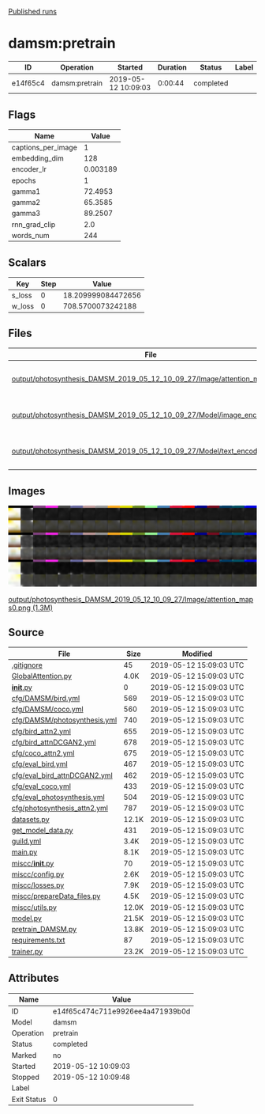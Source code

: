 [Published runs](../README.md)

# damsm:pretrain

| ID                | Operation         | Started           | Duration           | Status           | Label           |
| --                | ---------         | ---------         | --------           | ------           | -----           |
| e14f65c4 | damsm:pretrain | 2019-05-12 10:09:03 | 0:00:44 | completed |  |

## Flags

| Name | Value |
| ---- | ----- |
| captions_per_image | 1 |
| embedding_dim | 128 |
| encoder_lr | 0.003189 |
| epochs | 1 |
| gamma1 | 72.4953 |
| gamma2 | 65.3585 |
| gamma3 | 89.2507 |
| rnn_grad_clip | 2.0 |
| words_num | 244 |



## Scalars

| Key | Step | Value |
| --- | ---- | ----- |
| s_loss | 0 | 18.209999084472656 |
| w_loss | 0 | 708.5700073242188 |



## Files

| File | Size | Modified |
| ---- | ---- | -------- |
| [output/photosynthesis_DAMSM_2019_05_12_10_09_27/Image/attention_maps0.png](./output/photosynthesis_DAMSM_2019_05_12_10_09_27/Image/attention_maps0.png) | 1.3M | 2019-05-12 15:09:47 UTC |
| [output/photosynthesis_DAMSM_2019_05_12_10_09_27/Model/image_encoder0.pth](./output/photosynthesis_DAMSM_2019_05_12_10_09_27/Model/image_encoder0.pth) | 84.7M | 2019-05-12 15:09:47 UTC |
| [output/photosynthesis_DAMSM_2019_05_12_10_09_27/Model/text_encoder0.pth](./output/photosynthesis_DAMSM_2019_05_12_10_09_27/Model/text_encoder0.pth) | 1019.3K | 2019-05-12 15:09:47 UTC |



## Images

![](./output/photosynthesis_DAMSM_2019_05_12_10_09_27/Image/attention_maps0.png)

[output/photosynthesis_DAMSM_2019_05_12_10_09_27/Image/attention_maps0.png (1.3M)](./output/photosynthesis_DAMSM_2019_05_12_10_09_27/Image/attention_maps0.png)



## Source

| File | Size | Modified |
| ---- | ---- | -------- |
| [.gitignore](.guild/source/.gitignore) | 45 | 2019-05-12 15:09:03 UTC |
| [GlobalAttention.py](.guild/source/GlobalAttention.py) | 4.0K | 2019-05-12 15:09:03 UTC |
| [__init__.py](.guild/source/__init__.py) | 0 | 2019-05-12 15:09:03 UTC |
| [cfg/DAMSM/bird.yml](.guild/source/cfg/DAMSM/bird.yml) | 569 | 2019-05-12 15:09:03 UTC |
| [cfg/DAMSM/coco.yml](.guild/source/cfg/DAMSM/coco.yml) | 560 | 2019-05-12 15:09:03 UTC |
| [cfg/DAMSM/photosynthesis.yml](.guild/source/cfg/DAMSM/photosynthesis.yml) | 740 | 2019-05-12 15:09:03 UTC |
| [cfg/bird_attn2.yml](.guild/source/cfg/bird_attn2.yml) | 655 | 2019-05-12 15:09:03 UTC |
| [cfg/bird_attnDCGAN2.yml](.guild/source/cfg/bird_attnDCGAN2.yml) | 678 | 2019-05-12 15:09:03 UTC |
| [cfg/coco_attn2.yml](.guild/source/cfg/coco_attn2.yml) | 675 | 2019-05-12 15:09:03 UTC |
| [cfg/eval_bird.yml](.guild/source/cfg/eval_bird.yml) | 467 | 2019-05-12 15:09:03 UTC |
| [cfg/eval_bird_attnDCGAN2.yml](.guild/source/cfg/eval_bird_attnDCGAN2.yml) | 462 | 2019-05-12 15:09:03 UTC |
| [cfg/eval_coco.yml](.guild/source/cfg/eval_coco.yml) | 433 | 2019-05-12 15:09:03 UTC |
| [cfg/eval_photosynthesis.yml](.guild/source/cfg/eval_photosynthesis.yml) | 504 | 2019-05-12 15:09:03 UTC |
| [cfg/photosynthesis_attn2.yml](.guild/source/cfg/photosynthesis_attn2.yml) | 787 | 2019-05-12 15:09:03 UTC |
| [datasets.py](.guild/source/datasets.py) | 12.1K | 2019-05-12 15:09:03 UTC |
| [get_model_data.py](.guild/source/get_model_data.py) | 431 | 2019-05-12 15:09:03 UTC |
| [guild.yml](.guild/source/guild.yml) | 3.4K | 2019-05-12 15:09:03 UTC |
| [main.py](.guild/source/main.py) | 8.1K | 2019-05-12 15:09:03 UTC |
| [miscc/__init__.py](.guild/source/miscc/__init__.py) | 70 | 2019-05-12 15:09:03 UTC |
| [miscc/config.py](.guild/source/miscc/config.py) | 2.6K | 2019-05-12 15:09:03 UTC |
| [miscc/losses.py](.guild/source/miscc/losses.py) | 7.9K | 2019-05-12 15:09:03 UTC |
| [miscc/prepareData_files.py](.guild/source/miscc/prepareData_files.py) | 4.5K | 2019-05-12 15:09:03 UTC |
| [miscc/utils.py](.guild/source/miscc/utils.py) | 12.0K | 2019-05-12 15:09:03 UTC |
| [model.py](.guild/source/model.py) | 21.5K | 2019-05-12 15:09:03 UTC |
| [pretrain_DAMSM.py](.guild/source/pretrain_DAMSM.py) | 13.8K | 2019-05-12 15:09:03 UTC |
| [requirements.txt](.guild/source/requirements.txt) | 87 | 2019-05-12 15:09:03 UTC |
| [trainer.py](.guild/source/trainer.py) | 23.2K | 2019-05-12 15:09:03 UTC |



## Attributes

| Name        | Value                 |
| -           | -                     |
| ID          | e14f65c474c711e9926ee4a471939b0d          |
| Model       | damsm       |
| Operation   | pretrain     |
| Status      | completed      |
| Marked      | no      |
| Started     | 2019-05-12 10:09:03     |
| Stopped     | 2019-05-12 10:09:48     |
| Label       |        |
| Exit Status | 0 |
